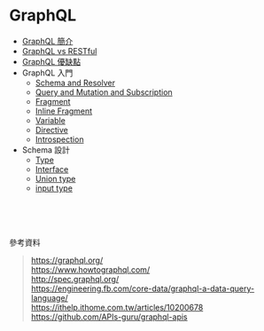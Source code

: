 # GraphQL

- [GraphQL 簡介](./graphql/instro.md)
- [GraphQL vs RESTful](./graphql/graphql-vs-restful.md)
- [GraphQL 優缺點](./graphql/pros-and-cons.md)
- GraphQL 入門
	- [Schema and Resolver](./graphql/schema-and-resolver.md)
	- [Query and Mutation and Subscription](./graphql/query-and-mutation-and-subscription.md)
	- [Fragment](./graphql/fragment.md)
	- [Inline Fragment](./graphql/inline-fragment.md)
	- [Variable](./graphql/variable.md)
	- [Directive](./graphql/directive.md)
	- [Introspection](./graphql/introspection.md)
- Schema 設計
	- [Type](./graphql/type.md)
	- [Interface](./graphql/interface.md)
	- [Union type](./graphql/union-type.md)
	- [input type](./graphql/input-type.md)
	
<br>
<br>
<br>

參考資料

> https://graphql.org/  
> https://www.howtographql.com/  
> http://spec.graphql.org/  
> https://engineering.fb.com/core-data/graphql-a-data-query-language/  
> https://ithelp.ithome.com.tw/articles/10200678  
> https://github.com/APIs-guru/graphql-apis
